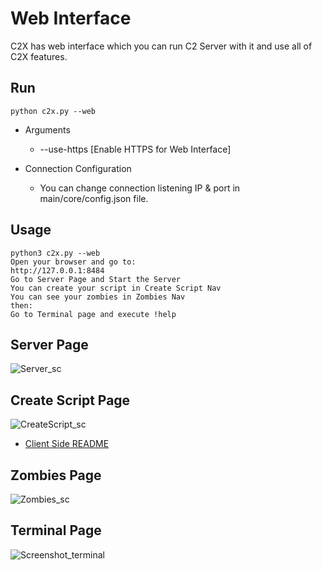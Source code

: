 # Web Interface
C2X has web interface which you can run C2 Server with it and use all of C2X features.

Run
----
    python c2x.py --web

- Arguments
    - --use-https [Enable HTTPS for Web Interface]


- Connection Configuration 
  - You can change connection listening IP & port in main/core/config.json file.

Usage
----

    python3 c2x.py --web
    Open your browser and go to:
    http://127.0.0.1:8484
    Go to Server Page and Start the Server
    You can create your script in Create Script Nav
    You can see your zombies in Zombies Nav
    then:
    Go to Terminal page and execute !help
    

Server Page
----
![Server_sc](https://user-images.githubusercontent.com/61124903/127575594-60d32a38-3b28-4741-a107-ddd129f5ac36.png)

Create Script Page
----
![CreateScript_sc](https://user-images.githubusercontent.com/61124903/127575808-a5fe59ed-32d6-422b-9c0f-45d1f090e752.png)

- [Client Side README](https://github.com/nxenon/c2x/blob/main/modules/client-side/README.md)

Zombies Page
----
![Zombies_sc](https://user-images.githubusercontent.com/61124903/127576536-d696dab8-2fee-4042-9a83-efa95b8ef639.png)

Terminal Page
----
![Screenshot_terminal](https://user-images.githubusercontent.com/61124903/127736452-ea809ae6-1d4f-4a04-9052-349fb9ac9326.png)
